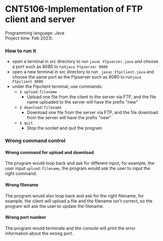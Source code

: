 # CNT5106-Implementation of FTP client and server

Programming language: Java\
Project time: Feb 2023\

### How to run it
- open a terminal in src directory to run ```javac Ftpserver.java``` and choose a port such as 8080 to run```java Ftpserver 8080```
- open a new terminal in src directory to run ``` javac Ftpclient.java``` and choose the same port as the Ftpserver such as 8080 to run```java Ftpclient 8080```
- under the Ftpclient terminal, use commands:
    - ```$ upload:filename```
        - Upload one file from the client to the server via FTP, and the file name uploaded to the server will have the prefix "new"
    - ```$ download:filename```
        - Download one file from the server via FTP, and the file download from the server will have the prefix "new"
    - ```$ quit```
        - Stop the socket and quit the program

### Wrong command control
#### Wrong command for upload and download
The program would loop back and ask for different input, for example, the user input ```upload:filename```, the program would ask the user to input the right command.
#### Wrong filename
The program would also loop back and ask for the right filename, for example, the client will upload a file and the filename isn't correct, so the program will ask the user to update the filename.
#### Wrong port number
The program would terminate and the console will print the error information about the wrong port.
